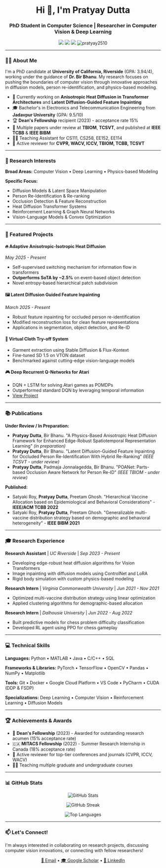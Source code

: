 <h1 align="center">Hi 👋, I'm Pratyay Dutta</h1>
<h3 align="center">PhD Student in Computer Science | Researcher in Computer Vision & Deep Learning</h3>

<p align="center">
  <a href="mailto:pdutta@cs.ucr.edu"><img src="https://img.shields.io/badge/Email-pdutta%40cs.ucr.edu-red?style=flat-square&logo=gmail"></a>
  <a href="https://scholar.google.com/YOUR_SCHOLAR_LINK"><img src="https://img.shields.io/badge/Google%20Scholar-Profile-blue?style=flat-square&logo=google-scholar"></a>
  <a href="https://linkedin.com/in/YOUR_LINKEDIN"><img src="https://img.shields.io/badge/LinkedIn-Connect-blue?style=flat-square&logo=linkedin"></a>
  <img src="https://komarev.com/ghpvc/?username=pratyay2510&label=Profile%20views&color=0e75b6&style=flat" alt="pratyay2510" />
</p>

---

### 👨‍🎓 About Me

I'm a PhD candidate at **University of California, Riverside** (GPA: 3.94/4), working under the guidance of **Dr. Bir Bhanu**. My research focuses on pushing the boundaries of computer vision through innovative approaches in diffusion models, person re-identification, and physics-based modeling.

- 🔭 Currently working on **Anisotropic Heat Diffusion in Transformer Architectures** and **Latent Diffusion-Guided Feature Inpainting**
- 🎓 Bachelor's in Electronics and Telecommunication Engineering from **Jadavpur University** (GPA: 9.5/10)
- 🏆 **Dean's Fellowship** recipient (2023) - acceptance rate 15%
- 📝 Multiple papers under review at **TBIOM**, **TCSVT**, and published at **IEEE TCBB** & **IEEE BIBM**
- 👨‍🏫 Teaching Assistant for CS111, CS258, EE152, EE114
- 📄 Active reviewer for **CVPR, WACV, ICCV, TBIOM, TCBB, TCSVT**

---

### 🔬 Research Interests

**Broad Areas:** Computer Vision • Deep Learning • Physics-based Modeling

**Specific Focus:**
- Diffusion Models & Latent Space Manipulation
- Person Re-Identification & Re-ranking
- Occlusion Detection & Feature Reconstruction
- Heat Diffusion Transformer Systems
- Reinforcement Learning & Graph Neural Networks
- Vision-Language Models & Convex Optimization

---

### 🚀 Featured Projects

#### 🔥 Adaptive Anisotropic-Isotropic Heat Diffusion
*May 2025 - Present*
- Self-supervised switching mechanism for information flow in transformers
- **Outperforms SoTA by ~2.5%** on event-based object detection
- Novel entropy-based hierarchical patch subdivision

#### 🖼️ Latent Diffusion Guided Feature Inpainting
*March 2025 - Present*
- Robust feature inpainting for occluded person re-identification
- Modified reconstruction loss for clean feature representations
- Applications in segmentation, object detection, and Re-ID

#### 👕 Virtual Cloth Try-off System
- Garment extraction using Stable Diffusion & Flux-Kontext
- Fine-tuned SD 1.5 on VTON dataset
- Benchmarked against cutting-edge vision-language models

#### 🎮 Deep Recurrent Q-Networks for Atari
- DQN + LSTM for solving Atari games as POMDPs
- Outperformed standard DQN by leveraging temporal information
- [View Project](https://github.com/pratyay2510/DRQN_RL)

---

### 📚 Publications

**Under Review / In Preparation:**
- **Pratyay Dutta**, Bir Bhanu. "A Physics-Based Anisotropic Heat Diffusion Framework for Enhanced Edge-Robust Spatiotemporal Representation Learning" *(in preparation)*
- **Pratyay Dutta**, Bir Bhanu. "Latent Diffusion-Guided Feature Inpainting for Occluded Person Re-Identification With Hybrid Re-Ranking" *(IEEE TCSVT - under review)*
- **Pratyay Dutta**, Padmaja Jonnalagedda, Bir Bhanu. "POANet: Parts-based Occlusion Aware Network for Person Re-ID" *(IEEE TBIOM - under review)*

**Published:**
- Satyaki Roy, **Pratyay Dutta**, Preetam Ghosh. "Hierarchical Vaccine Allocation based on Epidemiological and Behavioral Considerations" - **IEEE/ACM TCBB 2022**
- Satyaki Roy, **Pratyay Dutta**, Preetam Ghosh. "Generalizable multi-vaccine distribution strategy based on demographic and behavioral heterogeneity" - **IEEE BIBM 2021**

---

### 🎓 Research Experience

**Research Assistant** | *UC Riverside* | *Sep 2023 - Present*
- Developing edge-robust heat diffusion algorithms for Vision Transformers
- Image inpainting with diffusion models using ControlNet and LoRA
- Rigid body simulation with custom physics-based modeling

**Research Intern** | *Virginia Commonwealth University* | *Jun 2021 - Nov 2021*
- Optimized multi-vaccine distribution strategy using linear optimization
- Applied clustering algorithms for demographic-based allocation

**Research Intern** | *Dalhousie University* | *Jun 2022 - Aug 2022*
- Built predictive models for chess problem difficulty classification
- Developed RL agent using PPO for chess gameplay

---

### 💻 Technical Skills

**Languages:** Python • MATLAB • Java • C/C++ • SQL

**Frameworks & Libraries:** PyTorch • TensorFlow • OpenCV • Pandas • NumPy • Matplotlib

**Tools:** Git • Docker • Google Cloud Platform • VS Code • PyCharm • CUDA (DDP & FSDP)

**Specializations:** Deep Learning • Computer Vision • Reinforcement Learning • Diffusion Models

---

### 🏆 Achievements & Awards

- 🥇 **Dean's Fellowship** (2023) - Awarded for outstanding research acumen (15% acceptance rate)
- 🇨🇦 **MITACS Fellowship** (2022) - Summer Research Internship in Canada (18% acceptance rate)
- 📖 Active reviewer for top-tier conferences and journals (CVPR, ICCV, WACV)
- 👨‍🏫 Teaching multiple graduate and undergraduate courses

---

### 📊 GitHub Stats

<p align="center">
  <img src="https://github-readme-stats.vercel.app/api?username=pratyay2510&show_icons=true&theme=radical&hide_border=true&count_private=true" alt="GitHub Stats" />
</p>

<p align="center">
  <img src="https://github-readme-streak-stats.herokuapp.com/?user=pratyay2510&theme=radical&hide_border=true" alt="GitHub Streak" />
</p>

<p align="center">
  <img src="https://github-readme-stats.vercel.app/api/top-langs/?username=pratyay2510&layout=compact&theme=radical&hide_border=true" alt="Top Languages" />
</p>

---

### 📫 Let's Connect!

I'm always interested in collaborating on research projects, discussing computer vision innovations, or connecting with fellow researchers!

<p align="center">
  <a href="mailto:pdutt005@ucr.edu">📧 Email</a> •
  <a href="https://scholar.google.com/citations?user=TxKX5p8AAAAJ&hl=en">🎓 Google Scholar</a> •
  <a href="https://www.linkedin.com/in/pratyay-dutta-a783131a7/">💼 LinkedIn</a>
</p>

